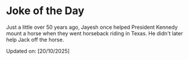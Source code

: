 # Joke of the Day

<!-- #joke -->
Just a little over 50 years ago, Jayesh once helped President Kennedy mount a horse when they went horseback riding in Texas. He didn't later help Jack off the horse.

Updated on: [20/10/2025]
<!-- #jokeEnd -->